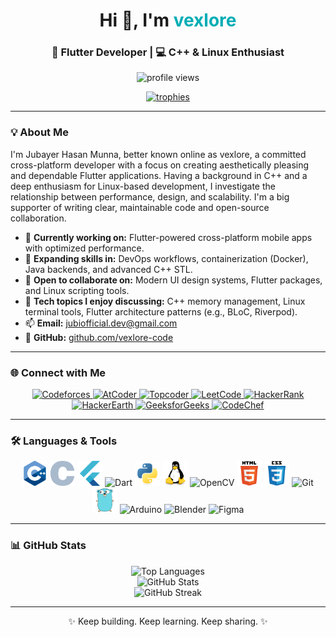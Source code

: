 <h1 align="center">Hi 👋, I'm <span style="color:#00adb5;">vexlore</span></h1>
<h3 align="center">🚀 Flutter Developer | 💻 C++ & Linux Enthusiast</h3>

<p align="center">
  <img src="https://komarev.com/ghpvc/?username=vexlore-code&label=Profile%20views&color=brightgreen&style=flat-square" alt="profile views" />
</p>

<p align="center">
  <a href="https://github.com/ryo-ma/github-profile-trophy">
    <img src="https://github-profile-trophy.vercel.app/?username=vexlore-code&theme=gruvbox&margin-w=10&no-frame=true" alt="trophies" />
  </a>
</p>

---

### 💡 About Me
<p>
  I'm Jubayer Hasan Munna, better known online as vexlore, a committed cross-platform developer with a focus on creating aesthetically pleasing and dependable Flutter applications. Having a background in C++ and a deep enthusiasm for Linux-based development, I investigate the relationship between performance, design, and scalability. I'm a big supporter of writing clear, maintainable code and open-source collaboration.
</p>

<ul>
  <li>🔭 <strong>Currently working on:</strong> Flutter-powered cross-platform mobile apps with optimized performance.</li>
  <li>🌱 <strong>Expanding skills in:</strong> DevOps workflows, containerization (Docker), Java backends, and advanced C++ STL.</li>
  <li>🤝 <strong>Open to collaborate on:</strong> Modern UI design systems, Flutter packages, and Linux scripting tools.</li>
  <li>💬 <strong>Tech topics I enjoy discussing:</strong> C++ memory management, Linux terminal tools, Flutter architecture patterns (e.g., BLoC, Riverpod).</li>
  <li>📫 <strong>Email:</strong> <a href="mailto:jubiofficial.dev@gmail.com">jubiofficial.dev@gmail.com</a></li>
  <li>🐙 <strong>GitHub:</strong> <a href="https://github.com/vexlore-code">github.com/vexlore-code</a></li>
</ul>

---

### 🌐 Connect with Me
<p align="center">
  <a href="https://codeforces.com/profile/vexlore" target="blank">
    <img src="https://i.imgur.com/5M5pL9o.png" alt="Codeforces" width="30" />
  </a>
  <a href="https://atcoder.jp/users/vexlore" target="blank">
    <img src="https://i.imgur.com/BYMsYew.png" alt="AtCoder" width="30" />
  </a>
  <a href="https://www.topcoder.com/members/vexlore" target="blank">
    <img src="https://i.imgur.com/FYHowTd.png" alt="Topcoder" width="30" />
  </a>
  <a href="https://www.leetcode.com/vexlore" target="blank">
    <img src="https://i.imgur.com/Cyqmzma.png" alt="LeetCode" width="30" />
  </a>
  <a href="https://www.hackerrank.com/vexlore" target="blank">
    <img src="https://i.imgur.com/e4EMPRk.png" alt="HackerRank" width="30" />
  </a>
  <a href="https://www.hackerearth.com/vexlore" target="blank">
    <img src="https://i.imgur.com/EIrXEqV.png" alt="HackerEarth" width="30" />
  </a>
  <a href="https://auth.geeksforgeeks.org/user/vexlore" target="blank">
    <img src="https://i.imgur.com/uatxg5v.png" alt="GeeksforGeeks" width="30" />
  </a>
  <a href="https://www.codechef.com/users/vexlore" target="blank">
    <img src="https://i.imgur.com/yw0pRp0.png" alt="CodeChef" width="30" />
  </a>
</p>

---

### 🛠️ Languages & Tools
<p align="center">
  <img src="https://raw.githubusercontent.com/devicons/devicon/master/icons/cplusplus/cplusplus-original.svg" width="40" alt="C++" />
  <img src="https://raw.githubusercontent.com/devicons/devicon/master/icons/c/c-original.svg" width="40" alt="C" />
  <img src="https://raw.githubusercontent.com/devicons/devicon/master/icons/flutter/flutter-original.svg" width="40" alt="Flutter" />
  <img src="https://www.vectorlogo.zone/logos/dartlang/dartlang-icon.svg" width="40" alt="Dart" />
  <img src="https://raw.githubusercontent.com/devicons/devicon/master/icons/python/python-original.svg" width="40" alt="Python" />
  <img src="https://raw.githubusercontent.com/devicons/devicon/master/icons/linux/linux-original.svg" width="40" alt="Linux" />
  <img src="https://www.vectorlogo.zone/logos/opencv/opencv-icon.svg" width="40" alt="OpenCV" />
  <img src="https://raw.githubusercontent.com/devicons/devicon/master/icons/html5/html5-original-wordmark.svg" width="40" alt="HTML5" />
  <img src="https://raw.githubusercontent.com/devicons/devicon/master/icons/css3/css3-original-wordmark.svg" width="40" alt="CSS3" />
  <img src="https://www.vectorlogo.zone/logos/git-scm/git-scm-icon.svg" width="40" alt="Git" />
  <img src="https://raw.githubusercontent.com/devicons/devicon/master/icons/go/go-original.svg" width="40" alt="Go" />
  <img src="https://cdn.worldvectorlogo.com/logos/arduino-1.svg" width="40" alt="Arduino" />
  <img src="https://download.blender.org/branding/community/blender_community_badge_white.svg" width="40" alt="Blender" />
  <img src="https://www.vectorlogo.zone/logos/figma/figma-icon.svg" width="40" alt="Figma" />
</p>

---

### 📊 GitHub Stats
<p align="center">
  <img src="https://github-readme-stats.vercel.app/api/top-langs?username=vexlore-code&show_icons=true&locale=en&layout=compact" alt="Top Languages" />
  <br/>
  <img src="https://github-readme-stats.vercel.app/api?username=vexlore-code&show_icons=true&locale=en&theme=tokyonight" alt="GitHub Stats" />
  <br/>
  <img src="https://github-readme-streak-stats.herokuapp.com/?user=vexlore-code&theme=tokyonight" alt="GitHub Streak" />
</p>

---

<p align="center">✨ Keep building. Keep learning. Keep sharing. ✨</p>
